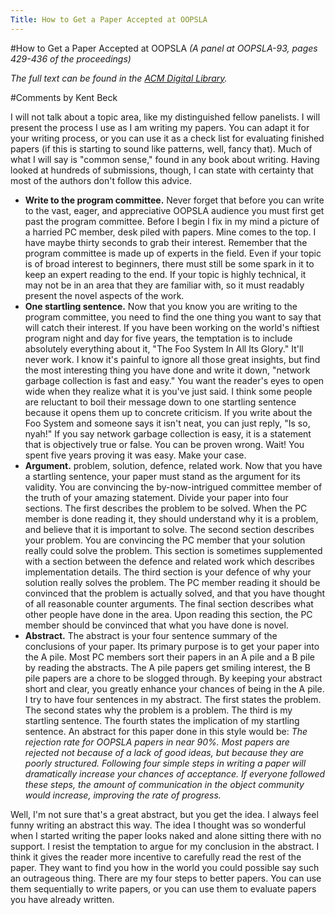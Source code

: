 ```yaml
---
Title: How to Get a Paper Accepted at OOPSLA
---
```

#How to Get a Paper Accepted at OOPSLA
*(A panel at OOPSLA-93, pages 429-436 of the proceedings)*

*The full text can be found in the [ACM Digital Library](http://dl.acm.org/citation.cfm?id=165934).*

#Comments by Kent Beck

I will not talk about a topic area, like my distinguished fellow panelists. I will present the process I use as I am writing my papers. You can adapt it for your writing process, or you can use it as a check list for evaluating finished papers (if this is starting to sound like patterns, well, fancy that). Much of what I will say is "common sense," found in any book about writing. Having looked at hundreds of submissions, though, I can state with certainty that most of the authors don't follow this advice.


- **Write to the program committee.** Never forget that before you can write to the vast, eager, and appreciative OOPSLA audience you must first get past the program committee. Before I begin I fix in my mind a picture of a harried PC member, desk piled with papers. Mine comes to the top. I have maybe thirty seconds to grab their interest. Remember that the program committee is made up of experts in the field. Even if your topic is of broad interest to beginners, there must still be some spark in it to keep an expert reading to the end. If your topic is highly technical, it may not be in an area that they are familiar with, so it must readably present the novel aspects of the work.
- **One startling sentence.** Now that you know you are writing to the program committee, you need to find the one thing you want to say that will catch their interest. If you have been working on the world's niftiest program night and day for five years, the temptation is to include absolutely everything about it, "The Foo System In All Its Glory." It'll never work. I know it's painful to ignore all those great insights, but find the most interesting thing you have done and write it down, "network garbage collection is fast and easy." You want the reader's eyes to open wide when they realize what it is you've just said. I think some people are reluctant to boil their message down to one startling sentence because it opens them up to concrete criticism. If you write about the Foo System and someone says it isn't neat, you can just reply, "Is so, nyah!" If you say network garbage collection is easy, it is a statement that is objectively true or false. You can be proven wrong. Wait! You spent five years proving it was easy. Make your case.
- **Argument.** problem, solution, defence, related work. Now that you have a startling sentence, your paper must stand as the argument for its validity. You are convincing the by-now-intrigued committee member of the truth of your amazing statement. Divide your paper into four sections. The first describes the problem to be solved. When the PC member is done reading it, they should understand why it is a problem, and believe that it is important to solve. The second section describes your problem. You are convincing the PC member that your solution really could solve the problem. This section is sometimes supplemented with a section between the defence and related work which describes implementation details. The third section is your defence of why your solution really solves the problem. The PC member reading it should be convinced that the problem is actually solved, and that you have thought of all reasonable counter arguments. The final section describes what other people have done in the area. Upon reading this section, the PC member should be convinced that what you have done is novel.
- **Abstract.** The abstract is your four sentence summary of the conclusions of your paper. Its primary purpose is to get your paper into the A pile. Most PC members sort their papers in an A pile and a B pile by reading the abstracts. The A pile papers get smiling interest, the B pile papers are a chore to be slogged through. By keeping your abstract short and clear, you greatly enhance your chances of being in the A pile. I try to have four sentences in my abstract. The first states the problem. The second states why the problem is a problem. The third is my startling sentence. The fourth states the implication of my startling sentence. An abstract for this paper done in this style would be:
*The rejection rate for OOPSLA papers in near 90%. Most papers are rejected not because of a lack of good ideas, but because they are poorly structured. Following four simple steps in writing a paper will dramatically increase your chances of acceptance. If everyone followed these steps, the amount of communication in the object community would increase, improving the rate of progress.*

Well, I'm not sure that's a great abstract, but you get the idea. I always feel funny writing an abstract this way. The idea I thought was so wonderful when I started writing the paper looks naked and alone sitting there with no support. I resist the temptation to argue for my conclusion in the abstract. I think it gives the reader more incentive to carefully read the rest of the paper. They want to find you how in the world you could possible say such an outrageous thing. There are my four steps to better papers. You can use them sequentially to write papers, or you can use them to evaluate papers you have already written.
